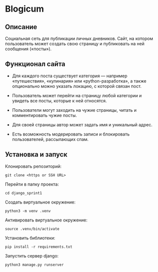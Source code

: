 # Blogicum

## Описание
Социальная сеть для публикации личных дневников.
Сайт, на котором пользователь может создать свою страницу и 
публиковать на ней сообщения («посты»).

## Функционал сайта
- Для каждого поста существует категория — например «путешествия», 
«кулинария» или «python-разработка», а также опционально можно указать
локацию, с которой связан пост.

- Пользователь может перейти на страницу любой категории и 
увидеть все посты, которые к ней относятся.

- Пользователи могут заходить на чужие страницы, читать 
и комментировать чужие посты.

- Для своей страницы автор может задать имя и уникальный адрес.

- Есть возможность модерировать записи и блокировать пользователей,
рассылающих спам.


## Установка и запуск
Клонировать репозиторий:
```
git clone <https or SSH URL>
```

Перейти в папку проекта:
```
cd django_sprint1
```

Создать виртуальное окружение:
```
python3 -m venv .venv
```

Активировать виртуальное окружение:
```
source .venv/bin/activate
```

Установить библиотеки:
```
pip install -r requirements.txt
```

Запустить сервер django:
```
python3 manage.py runserver
```

